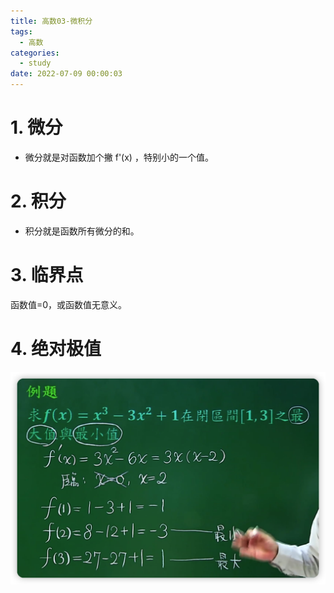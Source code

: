 ```yaml
---
title: 高数03-微积分
tags:
  - 高数
categories:
  - study
date: 2022-07-09 00:00:03
---
```



# 1. 微分

+ 微分就是对函数加个撇 f'(x)  ，特别小的一个值。

<!-- more -->

# 2. 积分

+ 积分就是函数所有微分的和。

# 3. 临界点

函数值=0，或函数值无意义。

# 4. 绝对极值

<img src="%E9%AB%98%E6%95%B003-%E5%BE%AE%E7%A7%AF%E5%88%86/1.jpg" alt="image-20220710160706738" style="zoom:50%;" />
